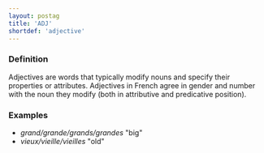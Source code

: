 ```yaml
---
layout: postag
title: 'ADJ'
shortdef: 'adjective'
---
```


### Definition

Adjectives are words that typically modify nouns and specify their properties or attributes. Adjectives in French agree in gender and number with the noun they modify (both in attributive and predicative position).

### Examples

- _grand/grande/grands/grandes_ "big"
- _vieux/vieille/vieilles_ "old"
